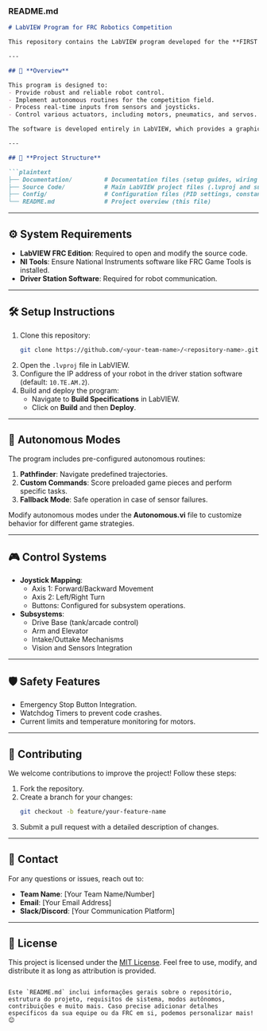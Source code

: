 ### README.md

```markdown
# LabVIEW Program for FRC Robotics Competition

This repository contains the LabVIEW program developed for the **FIRST Robotics Competition (FRC)**. The project is tailored to control and automate the functionalities of our team's robot during competition.  

---

## 🚀 **Overview**

This program is designed to:
- Provide robust and reliable robot control.
- Implement autonomous routines for the competition field.
- Process real-time inputs from sensors and joysticks.
- Control various actuators, including motors, pneumatics, and servos.

The software is developed entirely in LabVIEW, which provides a graphical interface for creating complex robot control systems.

---

## 📂 **Project Structure**

```plaintext
├── Documentation/         # Documentation files (setup guides, wiring diagrams, etc.)
├── Source Code/           # Main LabVIEW project files (.lvproj and subVIs)
├── Config/                # Configuration files (PID settings, constants, etc.)
└── README.md              # Project overview (this file)
```

---

## ⚙️ **System Requirements**

- **LabVIEW FRC Edition**: Required to open and modify the source code.
- **NI Tools**: Ensure National Instruments software like FRC Game Tools is installed.
- **Driver Station Software**: Required for robot communication.

---

## 🛠️ **Setup Instructions**

1. Clone this repository:
   ```bash
   git clone https://github.com/<your-team-name>/<repository-name>.git
   ```
2. Open the `.lvproj` file in LabVIEW.
3. Configure the IP address of your robot in the driver station software (default: `10.TE.AM.2`).
4. Build and deploy the program:
   - Navigate to **Build Specifications** in LabVIEW.
   - Click on **Build** and then **Deploy**.

---

## 🔄 **Autonomous Modes**

The program includes pre-configured autonomous routines:
1. **Pathfinder**: Navigate predefined trajectories.
2. **Custom Commands**: Score preloaded game pieces and perform specific tasks.
3. **Fallback Mode**: Safe operation in case of sensor failures.

Modify autonomous modes under the **Autonomous.vi** file to customize behavior for different game strategies.

---

## 🎮 **Control Systems**

- **Joystick Mapping**:
  - Axis 1: Forward/Backward Movement
  - Axis 2: Left/Right Turn
  - Buttons: Configured for subsystem operations.
- **Subsystems**:
  - Drive Base (tank/arcade control)
  - Arm and Elevator
  - Intake/Outtake Mechanisms
  - Vision and Sensors Integration

---

## 🛡️ **Safety Features**

- Emergency Stop Button Integration.
- Watchdog Timers to prevent code crashes.
- Current limits and temperature monitoring for motors.

---

## 📝 **Contributing**

We welcome contributions to improve the project! Follow these steps:
1. Fork the repository.
2. Create a branch for your changes:
   ```bash
   git checkout -b feature/your-feature-name
   ```
3. Submit a pull request with a detailed description of changes.

---

## 📧 **Contact**

For any questions or issues, reach out to:
- **Team Name**: [Your Team Name/Number]
- **Email**: [Your Email Address]
- **Slack/Discord**: [Your Communication Platform]

---

## 📜 **License**

This project is licensed under the [MIT License](LICENSE). Feel free to use, modify, and distribute it as long as attribution is provided.
```

Este `README.md` inclui informações gerais sobre o repositório, estrutura do projeto, requisitos de sistema, modos autônomos, contribuições e muito mais. Caso precise adicionar detalhes específicos da sua equipe ou da FRC em si, podemos personalizar mais! 😊
